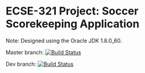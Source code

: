 # ECSE-321 Project: Soccer Scorekeeping Application

Note: Designed using the Oracle JDK 1.8.0_60.

Master branch: [![Build Status](https://travis-ci.com/Fall2015-ECSE321/team1.svg?token=LkpGPP4TCa9K83w7TLBE&branch=master)](https://travis-ci.com/Fall2015-ECSE321/team1)

Dev branch: [![Build Status](https://travis-ci.com/Fall2015-ECSE321/team1.svg?token=LkpGPP4TCa9K83w7TLBE&branch=dev)](https://travis-ci.com/Fall2015-ECSE321/team1)
